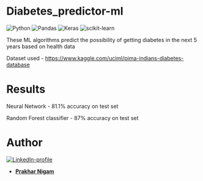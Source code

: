 # Diabetes_predictor-ml
![Python](https://img.shields.io/badge/python-%2314354C.svg?style=for-the-badge&logo=python&logoColor=white)
![Pandas](https://img.shields.io/badge/pandas-%23150458.svg?style=for-the-badge&logo=pandas&logoColor=white)
![Keras](https://img.shields.io/badge/Keras-%23D00000.svg?style=for-the-badge&logo=Keras&logoColor=white)
![scikit-learn](https://img.shields.io/badge/scikit--learn-%23F7931E.svg?style=for-the-badge&logo=scikit-learn&logoColor=white)

These ML algorithms predict the possibility of getting diabetes in the next 5 years based on health data 

Dataset used - https://www.kaggle.com/uciml/pima-indians-diabetes-database

# Results

Neural Network - 81.1% accuracy on test set

Random Forest classifier - 87% accuracy on test set

# Author

[![LinkedIn-profile](https://img.shields.io/badge/LinkedIn-Profile-teal.svg)](https://www.linkedin.com/in/prakhar-nigam-78732970/)

* [**Prakhar Nigam**](https://github.com/quantumsoul)
